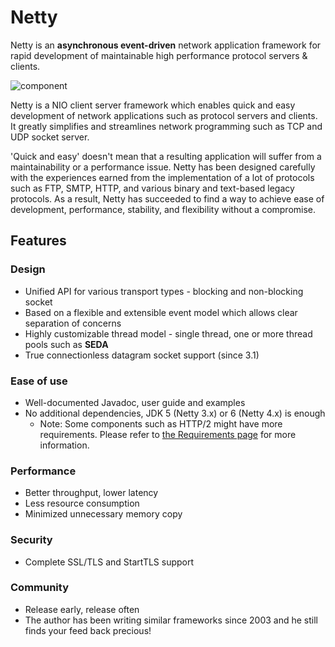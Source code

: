 [1]:http://hangyudu.oss-cn-shanghai.aliyuncs.com/05_netty/official_documentation/components.png
[2]:http://netty.io/wiki/requirements.html


Netty
=====

Netty is an **asynchronous event-driven** network application framework for rapid development of maintainable high performance protocol servers & clients.

![component][1]

Netty is a NIO client server framework which enables quick and easy development of network applications such as protocol servers and clients. It greatly simplifies and streamlines network programming such as TCP and UDP socket server.

'Quick and easy' doesn't mean that a resulting application will suffer from a maintainability or a performance issue. Netty has been designed carefully with the experiences earned from the implementation of a lot of protocols such as FTP, SMTP, HTTP, and various binary and text-based legacy protocols. As a result, Netty has succeeded to find a way to achieve ease of development, performance, stability, and flexibility without a compromise.

## Features

### Design


- Unified API for various transport types - blocking and non-blocking socket
- Based on a flexible and extensible event model which allows clear separation of concerns 
- Highly customizable thread model - single thread, one or more thread pools such as **SEDA**
- True connectionless datagram socket support (since 3.1)

### Ease of use

- Well-documented Javadoc, user guide and examples
- No additional dependencies, JDK 5 (Netty 3.x) or 6 (Netty 4.x) is enough
    - Note: Some components such as HTTP/2 might have more requirements. Please refer to [the Requirements page][2] for more information.
    
### Performance

- Better throughput, lower latency
- Less resource consumption
- Minimized unnecessary memory copy

### Security

- Complete SSL/TLS and StartTLS support

### Community

- Release early, release often
- The author has been writing similar frameworks since 2003 and he still finds your feed back precious!
